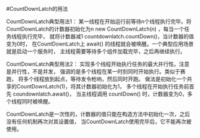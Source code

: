 #CountDownLatch的用法

CountDownLatch典型用法1：
某一线程在开始运行前等待n个线程执行完毕。将CountDownLatch的计数器初始化为n 
new CountDownLatch(n) ，每当一个任务线程执行完毕，
就将计数器减1 countdownlatch.countDown()，当计数器的值变为0时，
在CountDownLatch上 await() 的线程就会被唤醒。一个典型应用场景就是启动一个服务时，
主线程需要等待多个组件加载完毕，之后再继续执行。

CountDownLatch典型用法2：
实现多个线程开始执行任务的最大并行性。注意是并行性，不是并发，
强调的是多个线程在某一时刻同时开始执行。类似于赛跑，
将多个线程放到起点，等待发令枪响，然后同时开跑。
做法是初始化一个共享的CountDownLatch(1)，将其计数器初始化为1，
多个线程在开始执行任务前首先 coundownlatch.await()，
当主线程调用 countDown() 时，计数器变为0，多个线程同时被唤醒。

CountDownLatch是一次性的，计数器的值只能在构造方法中初始化一次，之后没有任何机制再次对其设置值，
当CountDownLatch使用完毕后，它不能再次被使用。
